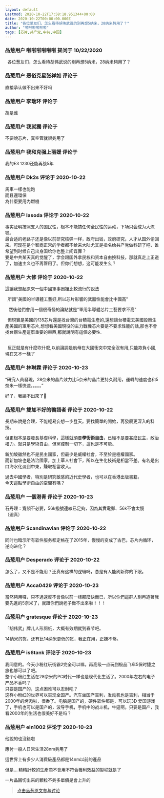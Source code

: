 ```yaml
---
layout: default
Lastmod: 2020-10-22T17:58:18.951344+00:00
date: 2020-10-22T00:00:00.000Z
title: "各位葱友们，怎么看待胡伟武说的別再想5纳米，28纳米夠用了？"
author: "啦啦啦啦啦啦"
tags: [芯片,共产党,中共,中国]
---
```



### 品葱用户 **啦啦啦啦啦啦** 提问于 10/22/2020
    
  各位葱友们，怎么看待胡伟武说的別再想5纳米，28纳米夠用了？
    
                

### 品葱用户 **恶俗克星张祥如** 评论于 
        
直接承认做不出来不好吗
        
                

### 品葱用户 **李瑞环** 评论于 
        
胡是谁
        
                

### 品葱用户 **我就獨** 评论于 
        
不要說芯片，真空管就很夠用了
        
                

### 品葱用户 **我和克强上丽媛** 评论于 
        
我的E3 1230还能再战5年
        
                

### 品葱用户 **Dk2s** 评论于 2020-10-22
        
馬車一樣也能跑  
而且還環保  
為什麼要用內燃機
        
                

### 品葱用户 **lasoda** 评论于 2020-10-22
        
事实证明按照支人的国民性，根本不能搞任何全民性的运动，下场只会成为大炼钢。  
最合适的老路子还是像以前研究核弹一样，政府出钱，政府研究，人才从国外偷回来。可现在是个智商正常的学者都不给来大陆尤其是指名给共产党做科研了吧，谁希望到时候自己出身国给你也整上间谍罪？  
要是中共某天真的觉醒了，学会跟国外拿民权和资本自由换科技，那就真走上正道了，加速主义也不再管用了。但你们想想，这可能发生么？
        
                

### 品葱用户 **大修** 评论于 2020-10-22
        
這讓我想起原來一個中國軍事圈裡比較流行的說法  
  
  所謂"美國的半導體工藝好,所以芯片影響的武器性能會比中國高"  
  
   然後他們會用一個很奇怪的論點就是"軍用半導體芯片工藝要求不高"  
  
  但現實是美國的f35芯片還是找台灣的台積電生產的,還想讓台積電去美國設廠生產美國的軍用芯片,想想看美國現役的主力戰機芯片要是不要求性能的話,那也不會找台廠生產這麼重要的東西,那就說明有這個必要性.  
  
   
  反正就是有什麼吹什麼,以前論調是航母在大國衝突中完全沒有用,只能欺負小國,現在又不一樣了
        
                

### 品葱用户 **林琳霖** 评论于 2020-10-23
        
“研究人員發現，28奈米的晶片效力比5奈米的晶片更持久耐用，運轉的速度也和5奈米一樣快速。。。。。”  
  
  
好了，我編不出來了🤣
        
                

### 品葱用户 **雙加不好的鴨語者** 评论于 2020-10-22
        
長期來說是合理，不能輕易妄想一步登天。要找簡單的開始，再發展更深入的科技。  
  
但更根本是要發長基礎科學，這樣就須要**學街術自由**，已經不是要甚麼民主，政治權力。就只是學術自由，但黨控制一切下，這也是不可能。  
  
新加坡雖然也不是民主國家，但最少是威權社會，不至於是極權國家。  
而新加坡也是法治國家，加上華人社會下，所以在生化技術是相當不差。有名是出口海水化淡到中東，賺取相當收入。  
  
過去中國學者，特別是研究敏感的近代史學者，也可以在香港出版書籍。  
今天這點學術自由的空間有嗎？
        
                

### 品葱用户 **一個港青** 评论于 2020-10-23
        
石丹理：寬頻不必要，56k撥號連線已足夠，因為其實電郵、56k不會太慢  
（迫真）
        
                

### 品葱用户 **Scandinavian** 评论于 2020-10-22
        
同时也暗示所有软件服务都定格在了2015年，慢慢的变成了古巴，芯片内循环，逆向进化？
        
                

### 品葱用户 **Desperado** 评论于 2020-10-22
        
怎么了，又不是不能用？还真有这样的逻辑吗，总是有人能刷新你的下限。
        
                

### 品葱用户 **Acca0429** 评论于 2020-10-23
        
當然夠用囉，只不過速度不會像以前一樣那麼快而已，所以你們這群人別再追著我要先進的5奈米了，就跟你們說老子做不出來啦！！！
        
                

### 品葱用户 **gratesque** 评论于 2020-10-23
        
「胡伟武」牌儿人形厕纸，大概有效期就到春节吧。  
  
14纳米的货，还有比14纳米更低的货，我正在用，正嫌不够。
        
                

### 品葱用户 **is6tank** 评论于 2020-10-23
        
我同意的。今天小粉红玩街霸2完全可以嘛。再高级一点玩到极品飞车5保时捷之旅也够可以了吧。  
整个小粉红生活在28奈米的PC时代一样也是现代化生活了。2000年左右的电子产品不香吗？  
只要是国产的，这点困难可以忍耐吧？  
这样小粉红的世界可以实现全国产。汽车坐国产吉利，发动机也是吉利，相当于2000年的烤肉啦，很香了。电脑是国产的，硬件软件都是，可以玩3D 爱国游戏了，手机也可以是国产的，波导手机，手机中的战斗机，牛逼啊。只要是国产，我看2000年的生活也很美好不是吗？
        
                

### 品葱用户 **ein1002** 评论于 2020-10-23
        
他說的也沒錯啦   
  
應付一般人日常生活28nm夠用了  
  
這世界上有多少人消費級產品都是14nm以前的產品   
  
但是....精精計較的生產商不會用不符合獲利效益的製程就是了  
  
一片晶圓切出來的顆粒不夠多單價是會上升的
        
                





> [点击品葱原文参与讨论](https://pincong.rocks/question/32541)


